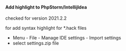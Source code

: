 #### Add highlight to PhpStorm/IntellijIdea

checked for version 2021.2.2

for add syntax highlight for *.hack files
* Menu - File - Manage IDE settings - Import settings
* select settings.zip file
